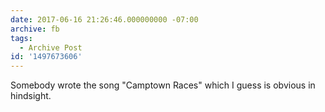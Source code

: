 ```yaml
---
date: 2017-06-16 21:26:46.000000000 -07:00
archive: fb
tags: 
  - Archive Post
id: '1497673606'
---
```


Somebody wrote the song "Camptown Races" which I guess is obvious in hindsight.
